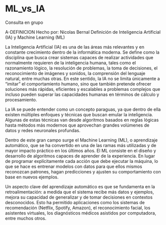 # ML_vs_IA

Consulta en grupo

A-DEFINICION
Hecho por: Nicolas Bernal Definición de Inteligencia Artificial (IA) y Machine Learning (ML)

La Inteligencia Artificial (IA) es una de las áreas más relevantes y en constante crecimiento dentro de la informática moderna. Se define como la disciplina que busca crear sistemas capaces de realizar actividades que normalmente requieren de la inteligencia humana, tales como el razonamiento lógico, la resolución de problemas, la toma de decisiones, el reconocimiento de imágenes y sonidos, la comprensión del lenguaje natural, entre muchas otras. En este sentido, la IA no se limita únicamente a “imitar” el comportamiento humano, sino que también pretende ofrecer soluciones más rápidas, eficientes y escalables a problemas complejos que incluso pueden superar las capacidades humanas en términos de cálculo y procesamiento.

La IA se puede entender como un concepto paraguas, ya que dentro de ella existen múltiples enfoques y técnicas que buscan emular la inteligencia. Algunas de estas técnicas van desde algoritmos basados en reglas lógicas hasta métodos más modernos que aprovechan grandes volúmenes de datos y redes neuronales profundas.

Dentro de este gran campo surge el Machine Learning (ML), o aprendizaje automático, que se ha convertido en una de las ramas más utilizadas y de mayor impacto práctico en los últimos años. El ML consiste en el diseño y desarrollo de algoritmos capaces de aprender de la experiencia. En lugar de programar explícitamente cada acción que debe ejecutar la máquina, lo que se hace es entrenar modelos con datos para que ellos mismos reconozcan patrones, hagan predicciones y ajusten su comportamiento con base en nuevos ejemplos.

Un aspecto clave del aprendizaje automático es que se fundamenta en la retroalimentación: a medida que el sistema recibe más datos y ejemplos, mejora su capacidad de generalizar y de tomar decisiones en contextos desconocidos. Esto ha permitido aplicaciones como los sistemas de recomendación (Netflix, Spotify, Amazon), el reconocimiento facial, los asistentes virtuales, los diagnósticos médicos asistidos por computadora, entre muchos otros.
